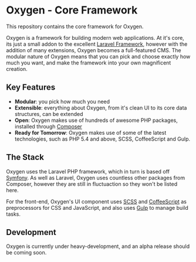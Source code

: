 # Oxygen - Core Framework

This repository contains the core framework for Oxygen.

Oxygen is a framework for building modern web applications.
At it's core, its just a small addon to the excellent [Laravel Framework](http://laravel.com/),
however with the addition of many extensions, Oxygen becomes a full-featured CMS.
The modular nature of Oxygen means that you can pick and choose exactly how much you want, and make the framework into your own magnificent creation.

## Key Features

- **Modular**: you pick how much you need
- **Extensible**: everything about Oxygen, from it's clean UI to its core data structures, can be extended
- **Open**: Oxygen makes use of hundreds of awesome PHP packages, installed through [Composer](https://getcomposer.org/)
- **Ready for Tomorrow**: Oxygen makes use of some of the latest technologies, such as PHP 5.4 and above, SCSS, CoffeeScript and Gulp.

## The Stack

Oxygen uses the Laravel PHP framework, which in turn is based off [Symfony](http://symfony.com/).
As well as Laravel, Oxygen uses countless other packages from Composer, however they are still in fluctuaction so they won't be listed here.

For the front-end, Oxygen's UI component uses [SCSS](http://sass-lang.com/) and [CoffeeScript](http://coffeescript.org/) as preprocessors for CSS and JavaScript, and also uses [Gulp](http://gulpjs.com/) to manage build tasks.

## Development

Oxygen is currently under heavy-development, and an alpha release should be coming soon.
